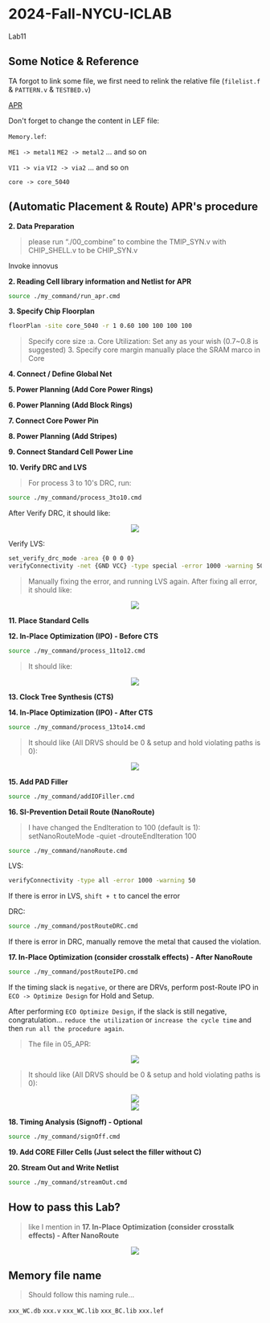 # 2024-Fall-NYCU-ICLAB
Lab11
## Some Notice & Reference

TA forgot to link some file, we first need to relink the relative file (`filelist.f` & `PATTERN.v` & `TESTBED.v`)

[APR](https://timsnote.wordpress.com/digital-ic-design/ic-compiler/)

Don't forget to change the content in LEF file:

`Memory.lef`: 

`ME1 -> metal1`  `ME2 -> metal2` ... and so on
            
`VI1 -> via`     `VI2 -> via2`   ... and so on

`core -> core_5040`

## (Automatic Placement & Route) APR's procedure

**2. Data Preparation**

> please run “./00_combine” to combine the TMIP_SYN.v with CHIP_SHELL.v to be CHIP_SYN.v

Invoke innovus

**2. Reading Cell library information and Netlist for APR**

```bash
source ./my_command/run_apr.cmd
```

**3. Specify Chip Floorplan**

```bash
floorPlan -site core_5040 -r 1 0.60 100 100 100 100
```
> Specify core size
> :a. Core Utilization: Set any as your wish (0.7~0.8 is suggested)
> 3. Specify core margin
> manually place the SRAM marco in Core

**4. Connect / Define Global Net**

**5. Power Planning (Add Core Power Rings)**

**6. Power Planning (Add Block Rings)**

**7. Connect Core Power Pin**

**8. Power Planning (Add Stripes)**

**9. Connect Standard Cell Power Line**

**10. Verify DRC and LVS**

> For process 3 to 10's DRC, run:

```bash
source ./my_command/process_3to10.cmd
```

After Verify DRC, it should like:

<div align=center>
<img src=image/DRC.png>
</div>

Verify LVS:

```bash
set_verify_drc_mode -area {0 0 0 0}
verifyConnectivity -net {GND VCC} -type special -error 1000 -warning 50
```
> Manually fixing the error, and running LVS again. After fixing all error, it should like:

<div align=center>
<img src=image/LVS.png>
</div>

**11. Place Standard Cells**

**12. In-Place Optimization (IPO) - Before CTS**

```bash
source ./my_command/process_11to12.cmd
```

> It should like:

<div align=center>
<img src=image/preCTS.png>
</div>

**13. Clock Tree Synthesis (CTS)**

**14. In-Place Optimization (IPO) - After CTS**

```bash
source ./my_command/process_13to14.cmd
```

> It should like (All DRVS should be 0 & setup and hold violating paths is 0):

<div align=center>
<img src=image/postCTS.png>
</div>

**15. Add PAD Filler**

```bash
source ./my_command/addIOFiller.cmd
```

**16. SI-Prevention Detail Route (NanoRoute)**

> I have changed the EndIteration to 100 (default is 1): setNanoRouteMode -quiet -drouteEndIteration 100

```bash
source ./my_command/nanoRoute.cmd
```

LVS:

```bash
verifyConnectivity -type all -error 1000 -warning 50
```

If there is error in LVS, `shift + t` to cancel the error

DRC:

```bash
source ./my_command/postRouteDRC.cmd
```

If there is error in DRC, manually remove the metal that caused the violation.

**17. In-Place Optimization (consider crosstalk effects) - After NanoRoute**

```bash
source ./my_command/postRouteIPO.cmd
```

If the timing slack is `negative`, or there are DRVs, perform post-Route IPO in `ECO -> Optimize Design` for Hold and Setup.

After performing `ECO Optimize Design`, if the slack is still negative, congratulation... `reduce the utilization` or `increase the cycle time` and then `run all the procedure again`.

> The file in 05_APR:

<div align=center>
<img src=image/directory.png>
</div>

> It should like (All DRVS should be 0 & setup and hold violating paths is 0):

<div align=center>
<img src=image/postRoute_setup.png>
</div>

<div align=center>
<img src=image/postRoute_hold.png>
</div>

**18. Timing Analysis (Signoff) - Optional**

```bash
source ./my_command/signOff.cmd
```

**19. Add CORE Filler Cells (Just select the filler without C)**

**20. Stream Out and Write Netlist**

```bash
source ./my_command/streamOut.cmd
```

## How to pass this Lab?

> like I mention in **17. In-Place Optimization (consider crosstalk effects) - After NanoRoute**

<div align=center>
<img src=image/pass.png>
</div>

## Memory file name

> Should follow this naming rule...

`xxx_WC.db` `xxx.v` `xxx_WC.lib` `xxx_BC.lib` `xxx.lef`
